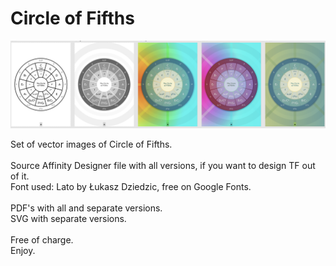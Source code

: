 # Circle of Fifths

![Circle of Fifths](https://github.com/EDi-nabi/circle-of-fifths/blob/master/circle-of-fifths-cover.png?raw=true)

Set of vector images of Circle of Fifths.\
\
Source Affinity Designer file with all versions, if you want to design TF out of it.\
Font used: Lato by Łukasz Dziedzic, free on Google Fonts.\
\
PDF's with all and separate versions.\
SVG with separate versions.\
\
Free of charge.\
Enjoy.


